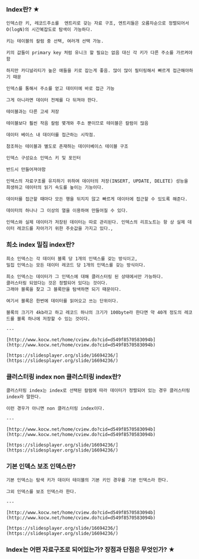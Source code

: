 ### Index란? ★
    
    인덱스란 키, 레코드주소를  엔트리로 갖는 자료 구조, 엔트리들은 오름차순으로 정렬되어서 O(logN)의 시간복잡도로 탐색이 가능하다.
    
    키는 테이블의 칼럼 중 선택, 여러개 선택 가능. 
    
    키의 값들이 primary key 처럼 유니크 할 필요는 없음 대신 각 키가 다른 주소를 가르켜야함
    
    하지만 카디널리티가 높은 애들을 키로 잡는게 좋음. 많이 많이 필터링해서 빠르게 접근해야하기 때문
    
    인덱스를 통해서 주소를 얻고 데이터에 바로 접근 가능
    
    그게 아니라면 데이터 전체를 다 뒤져야 한다.
    
    테이블과는 다른 고세 저장
    
    테이블보다 훨씬 작음 칼럼 몇개와 주소 뿐이므로 테이블은 칼럼이 많음
    
    데이터 베이스 내 데이터를 접근하는 시작점.
    
    참조하는 테이블과 별도로 존재하는 데이터베이스 테이블 구조
    
    인덱스 구성요소 인덱스 키 및 포인터
    
    반드시 만들어져야함
    
    인덱스의 자료구조를 유지하기 위하여 데이터의 저장(INSERT, UPDATE, DELETE) 성능을 희생하고 데이터의 읽기 속도를 높이는 기능이다.
    
    데이터를 접근할 때마다 모든 행을 뒤지지 않고 빠르게 데이터에 접근할 수 있도록 해준다.
    
    데이터의 하나나 그 이상의 열을 이용하여 만들어질 수 있다.
    
    인덱스와 실제 데이터가 저장된 데이터는 따로 관리된다. 인덱스의 리프노트는 항 상 실제 데이터 레코드를 자아가기 위한 주솟값을 가지고 있다.,
    
### 희소 index 밀집 index란?
    
    희소 인덱스는 각 데이터 블록 당 1개의 인덱스를 갖는 방식이고,
    밀집 인덱스는 모든 데이터 레코드 당 1개의 인덱스를 갖는 방식이다.
    
    희소 인덱스는 데이터가 그 인덱스에 대해 클러스터링 된 상태에서만 가능하다. 
    클러스터링 되었다는 것은 정렬되어 있다는 것이다.
    그래야 블록을 찾고 그 블록만을 탐색하면 되기 때문이다.
    
    여기서 블록은 한번에 데이터를 읽어오고 쓰는 단위이다.
    
    블록의 크기가 4kb라고 하고 레코드 하나의 크기가 100byte라 한다면 약 40개 정도의 레코드를 블록 하나에 저장할 수 있는 것이다. 
    
    ---
    
    [http://www.kocw.net/home/cview.do?cid=d549f8570583094b](http://www.kocw.net/home/cview.do?cid=d549f8570583094b)
    
    [https://slidesplayer.org/slide/16694236/](https://slidesplayer.org/slide/16694236/)
    
### 클러스터링 index non 클러스터링 index란?
    
    클러스터링 index는 index로 선택된 칼럼에 따라 데이터가 정렬되어 있는 경우 클러스터링 index라 말한다. 
    
    이런 경우가 아니면 non 클러스터링 index이다.
    
    ---
    
    [http://www.kocw.net/home/cview.do?cid=d549f8570583094b](http://www.kocw.net/home/cview.do?cid=d549f8570583094b)
    
    [https://slidesplayer.org/slide/16694236/](https://slidesplayer.org/slide/16694236/)
    
### 기본 인덱스 보조 인덱스란?
    
    기본 인덱스는 탐색 키가 데이터 테이블의 기본 키인 경우를 기본 인덱스라 한다.
    
    그외 인덱스를 보조 인덱스라 한다.
    
    ---
    
    [http://www.kocw.net/home/cview.do?cid=d549f8570583094b](http://www.kocw.net/home/cview.do?cid=d549f8570583094b)
    
    [https://slidesplayer.org/slide/16694236/](https://slidesplayer.org/slide/16694236/)
    
### Index는 어떤 자료구조로 되어있는가? 장점과 단점은 무엇인가? ★